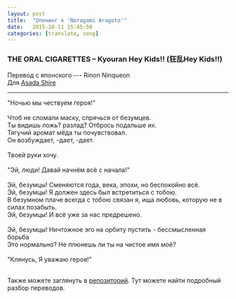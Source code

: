 ```yaml
---
layout: post
title:  "Опенинг к 'Noragami Aragoto'"
date:   2015-10-11 15:45:50
categories: [translate, song]
---
```

<div class="modal fade" id="myModal" tabindex="-1" role="dialog" aria-labelledby="myModalLabel" aria-hidden="true">
      <div class="modal-dialog">
        <div class="modal-content">
		<center>
          <div class="modal-body">               
          </div>
		</center>
        </div><!-- /.modal-content -->
      </div><!-- /.modal-dialog -->
    </div><!-- /.modal -->

<div class="thumbnails">
</div>

### THE ORAL CIGARETTES &ndash; Kyouran Hey Kids!! (狂乱Hey Kids!!)

Перевод с японского --- Rinon Ninqueon<br>
Для <a href="http://vk.com/id308999046">Asada Shire</a><br>
<hr>
"Ночью мы чествуем героя!"<br>
<br>
Чтоб не сломали маску, спрячься от безумцев.<br>
Ты видишь ложь? разлад? Отбрось подальше их.<br>
Тягучий аромат мёда ты почувствовал.<br>
Он возбуждает, -дает, -дает.<br>
<br>
Твоей руки хочу.<br>
<br>
"Эй, люди! Давай начнём всё с начала!"<br>
<br>
Эй, безумцы! Сменяются года, века, эпохи, но беспокойно всё.<br>
Эй, безумцы! Я должен здесь был встретиться с тобою.<br>
В безумном плаче всегда с тобою связан я, ища любовь, которую не в силах позабыть.<br>
Эй, безумцы! И всё уже за нас предрешено.<br>
<br>
Эй, безумцы! Ничтожное эго на орбиту пустить - бессмысленная борьба<br>
Это нормально? Не плюнешь ли ты на чистое имя моё?<br>
<br>
"Клянусь, Я уважаю героя!"<br>
<br><p>Также можете заглянуть в <a href="https://github.com/RinonNinqueon/source/tree/master/translate">репозиторий</a>. Тут можете найти подробный разбор переводов.</p>
<br><br><br><br><br>
